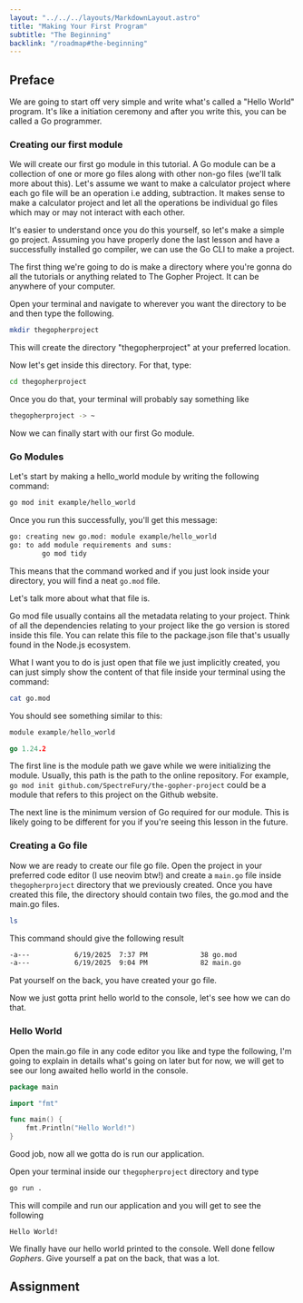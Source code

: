 ```yaml
---
layout: "../../../layouts/MarkdownLayout.astro"
title: "Making Your First Program"
subtitle: "The Beginning"
backlink: "/roadmap#the-beginning"
---
```


## Preface

We are going to start off very simple and write what's called a "Hello World" program. It's like a initiation ceremony and after you write this, you can be called a Go programmer.

### Creating our first module

We will create our first go module in this tutorial. A Go module can be a collection of one or more go files along with other non-go files (we'll talk more about this). Let's assume we want to make a calculator project where each go file will be an operation i.e adding, subtraction. It makes sense to make a calculator project and let all the operations be individual go files which may or may not interact with each other.

It's easier to understand once you do this yourself, so let's make a simple go project. Assuming you have properly done the last lesson and have a successfully installed go compiler, we can use the Go CLI to make a project.

The first thing we're going to do is make a directory where you're gonna do all the tutorials or anything related to The Gopher Project. It can be anywhere of your computer.

Open your terminal and navigate to wherever you want the directory to be and then type the following.

```bash
mkdir thegopherproject
```

This will create the directory "thegopherproject" at your preferred location.

Now let's get inside this directory. For that, type:

```bash
cd thegopherproject
```

Once you do that, your terminal will probably say something like

```bash
thegopherproject -> ~
```

Now we can finally start with our first Go module.

### Go Modules

Let's start by making a hello_world module by writing the following command:

```bash
go mod init example/hello_world
```

Once you run this successfully, you'll get this message:

```bash
go: creating new go.mod: module example/hello_world
go: to add module requirements and sums:
        go mod tidy
```

This means that the command worked and if you just look inside your directory, you will find a neat `go.mod` file.

Let's talk more about what that file is.

Go mod file usually contains all the metadata relating to your project. Think of all the dependencies relating to your project like the go version is stored inside this file. You can relate this file to the package.json file that's usually found in the Node.js ecosystem.

What I want you to do is just open that file we just implicitly created, you can just simply show the content of that file inside your terminal using the command:

```bash
cat go.mod
```

You should see something similar to this:

```go
module example/hello_world

go 1.24.2
```

The first line is the module path we gave while we were initializing the module. Usually, this path is the path to the online repository. For example, `go mod init github.com/SpectreFury/the-gopher-project` could be a module that refers to this project on the Github website.

The next line is the minimum version of Go required for our module. This is likely going to be different for you if you're seeing this lesson in the future.

### Creating a Go file

Now we are ready to create our file go file. Open the project in your preferred code editor (I use neovim btw!) and create a `main.go` file inside `thegopherproject` directory that we previously created. Once you have created this file, the directory should contain two files, the go.mod and the main.go files.

```bash
ls
```

This command should give the following result

```bash
-a---           6/19/2025  7:37 PM             38 go.mod
-a---           6/19/2025  9:04 PM             82 main.go
```

Pat yourself on the back, you have created your go file.

Now we just gotta print hello world to the console, let's see how we can do that.

### Hello World

Open the main.go file in any code editor you like and type the following, I'm going to explain in details what's going on later but for now, we will get to see our long awaited hello world in the console.

```go
package main

import "fmt"

func main() {
    fmt.Println("Hello World!")
}
```

Good job, now all we gotta do is run our application.

Open your terminal inside our `thegopherproject` directory and type

```bash
go run .
```

This will compile and run our application and you will get to see the following

```
Hello World!
```

We finally have our hello world printed to the console. Well done fellow _Gophers_. Give yourself a pat on the back, that was a lot.

## Assignment
